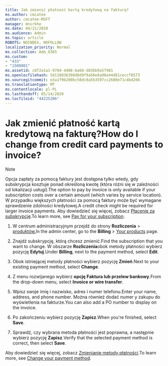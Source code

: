 ```yaml
---
title: Jak zmienić płatność kartą kredytową na fakturę?
ms.author: cmcatee
author: cmcatee-MSFT
manager: mnirkhe
ms.date: 04/21/2020
ms.audience: Admin
ms.topic: article
ROBOTS: NOINDEX, NOFOLLOW
localization_priority: Normal
ms.collection: Adm_O365
ms.custom:
- "433"
- "1500001"
ms.assetid: c8f2a1a1-9704-4d08-ba60-d836b9a5f981
ms.openlocfilehash: 5d118036398d8d9f9a56e8a96e44d81ceccf6573
ms.sourcegitcommit: e3a1f96200bc58dc8a5b3597cc2600e71c4bd266
ms.translationtype: MT
ms.contentlocale: pl-PL
ms.lasthandoff: 05/14/2020
ms.locfileid: "44225206"
---
```

# <a name="how-do-i-change-from-credit-card-payments-to-invoice"></a><span data-ttu-id="a973e-102">Jak zmienić płatność kartą kredytową na fakturę?</span><span class="sxs-lookup"><span data-stu-id="a973e-102">How do I change from credit card payments to invoice?</span></span>

> [!NOTE]
> <span data-ttu-id="a973e-103">Opcja zapłaty za pomocą faktury jest dostępna tylko wtedy, gdy subskrypcja kosztuje ponad określoną kwotę (która różni się w zależności od lokalizacji usługi).</span><span class="sxs-lookup"><span data-stu-id="a973e-103">The option to pay by invoice is only available if your subscription costs over a certain amount (which varies by service location).</span></span> <span data-ttu-id="a973e-104">W przypadku większych płatności za pomocą faktury może być wymagane sprawdzenie zdolności kredytowej.</span><span class="sxs-lookup"><span data-stu-id="a973e-104">A credit check might be required for larger invoice payments.</span></span> <span data-ttu-id="a973e-105">Aby dowiedzieć się więcej, zobacz [Płacenie za subskrypcję](https://docs.microsoft.com/office365/admin/subscriptions-and-billing/pay-for-your-subscription).</span><span class="sxs-lookup"><span data-stu-id="a973e-105">To learn more, see [Pay for your subscription](https://docs.microsoft.com/office365/admin/subscriptions-and-billing/pay-for-your-subscription).</span></span>

1. <span data-ttu-id="a973e-106">W centrum administracyjnym przejdź do strony **Rozliczenia**  >  [produktów.](https://go.microsoft.com/fwlink/p/?linkid=842054)</span><span class="sxs-lookup"><span data-stu-id="a973e-106">In the admin center, go to the **Billing** > [Your products](https://go.microsoft.com/fwlink/p/?linkid=842054) page.</span></span>

2. <span data-ttu-id="a973e-107">Znajdź subskrypcję, którą chcesz zmienić.</span><span class="sxs-lookup"><span data-stu-id="a973e-107">Find the subscription that you want to change.</span></span> <span data-ttu-id="a973e-108">W obszarze **Rozliczenia**obok metody płatności wybierz pozycję **Edytuj**.</span><span class="sxs-lookup"><span data-stu-id="a973e-108">Under **Billing**, next to the payment method, select **Edit**.</span></span>

3. <span data-ttu-id="a973e-109">Obok istniejącej metody płatności wybierz pozycję **Zmień**.</span><span class="sxs-lookup"><span data-stu-id="a973e-109">Next to your existing payment method, select **Change**.</span></span>

4. <span data-ttu-id="a973e-110">Z menu rozwijanego wybierz **opcję Faktura lub przelew bankowy**.</span><span class="sxs-lookup"><span data-stu-id="a973e-110">From the drop-down menu, select **Invoice or wire transfer**.</span></span>

5. <span data-ttu-id="a973e-111">Wpisz swoje imię i nazwisko, adres i numer telefonu.</span><span class="sxs-lookup"><span data-stu-id="a973e-111">Enter your name, address, and phone number.</span></span> <span data-ttu-id="a973e-112">Można również dodać numer y zakupu do wyświetlenia na fakturze.</span><span class="sxs-lookup"><span data-stu-id="a973e-112">You can also add a PO number to display on the invoice.</span></span>

6. <span data-ttu-id="a973e-113">Po zakończeniu wybierz pozycję **Zapisz**.</span><span class="sxs-lookup"><span data-stu-id="a973e-113">When you're finished, select **Save**.</span></span>

7. <span data-ttu-id="a973e-114">Sprawdź, czy wybrana metoda płatności jest poprawna, a następnie wybierz pozycję **Zapisz**.</span><span class="sxs-lookup"><span data-stu-id="a973e-114">Verify that the selected payment method is correct, then select **Save**.</span></span>

<span data-ttu-id="a973e-115">Aby dowiedzieć się więcej, zobacz [Zmienianie metody płatności](https://docs.microsoft.com/microsoft-365/commerce/billing-and-payments/change-payment-method).</span><span class="sxs-lookup"><span data-stu-id="a973e-115">To learn more, see [Change your payment method](https://docs.microsoft.com/microsoft-365/commerce/billing-and-payments/change-payment-method).</span></span>